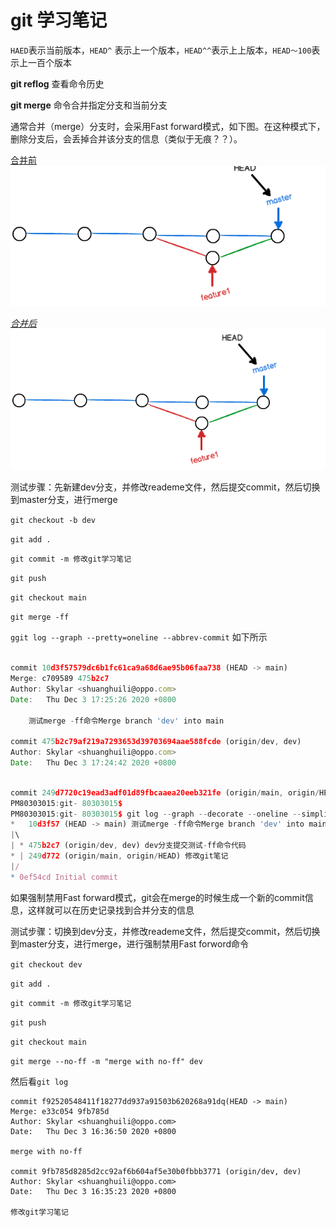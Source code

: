 # git 学习笔记

`HAED`表示当前版本，`HEAD^` 表示上一个版本，`HEAD^^`表示上上版本，`HEAD～100`表示上一百个版本

**git reflog**  查看命令历史

**git merge** 命令合并指定分支和当前分支

通常合并（merge）分支时，会采用Fast forward模式，如下图。在这种模式下，删除分支后，会丢掉合并该分支的信息（类似于无痕？？）。


<u>合并前</u>
![1](assets/1.png)

<u>*合并后*</u>
![](assets/2.png)

测试步骤：先新建dev分支，并修改reademe文件，然后提交commit，然后切换到master分支，进行merge

`git checkout -b dev` 

`git add .`

`git commit -m 修改git学习笔记`

`git push` 

`git checkout main` 

`git merge -ff`

`ggit log --graph --pretty=oneline --abbrev-commit` 如下所示

```js

commit 10d3f57579dc6b1fc61ca9a68d6ae95b06faa738 (HEAD -> main)
Merge: c709589 475b2c7
Author: Skylar <shuanghuili@oppo.com>
Date:   Thu Dec 3 17:25:26 2020 +0800

    测试merge -ff命令Merge branch 'dev' into main

commit 475b2c79af219a7293653d39703694aae588fcde (origin/dev, dev)
Author: Skylar <shuanghuili@oppo.com>
Date:   Thu Dec 3 17:24:42 2020 +0800


```

```js

commit 249d7720c19ead3adf01d89fbcaaea20eeb321fe (origin/main, origin/HEAD)
PM80303015:git- 80303015$ 
PM80303015:git- 80303015$ git log --graph --decorate --oneline --simplify-by-decoration --all
*   10d3f57 (HEAD -> main) 测试merge -ff命令Merge branch 'dev' into main
|\  
| * 475b2c7 (origin/dev, dev) dev分支提交测试-ff命令代码
* | 249d772 (origin/main, origin/HEAD) 修改git笔记
|/  
* 0ef54cd Initial commit

```


如果强制禁用Fast forward模式，git会在merge的时候生成一个新的commit信息，这样就可以在历史记录找到合并分支的信息

测试步骤：切换到dev分支，并修改reademe文件，然后提交commit，然后切换到master分支，进行merge，进行强制禁用Fast forword命令

`git checkout dev` 

`git add .`

`git commit -m 修改git学习笔记`

`git push` 

`git checkout main` 

`git merge --no-ff -m "merge with no-ff" dev`

然后看`git log`


    commit f92520548411f18277dd937a91503b620268a91dq(HEAD -> main)
    Merge: e33c054 9fb785d
    Author: Skylar <shuanghuili@oppo.com>
    Date:   Thu Dec 3 16:36:50 2020 +0800
    
    merge with no-ff
    
    commit 9fb785d8285d2cc92af6b604af5e30b0fbbb3771 (origin/dev, dev)
    Author: Skylar <shuanghuili@oppo.com>
    Date:   Thu Dec 3 16:35:23 2020 +0800
    
    修改git学习笔记


```js


```


